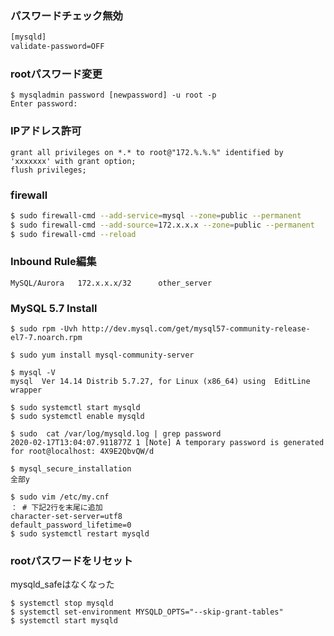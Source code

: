 ### パスワードチェック無効
```bash
[mysqld]
validate-password=OFF 
```

### rootパスワード変更
```
$ mysqladmin password [newpassword] -u root -p
Enter password:
```

### IPアドレス許可
```
grant all privileges on *.* to root@"172.%.%.%" identified by 'xxxxxxx' with grant option;
flush privileges;
```

### firewall
```bash
$ sudo firewall-cmd --add-service=mysql --zone=public --permanent
$ sudo firewall-cmd --add-source=172.x.x.x --zone=public --permanent
$ sudo firewall-cmd --reload
```

### Inbound Rule編集
```
MySQL/Aurora   172.x.x.x/32      other_server
```

### MySQL 5.7 Install
```
$ sudo rpm -Uvh http://dev.mysql.com/get/mysql57-community-release-el7-7.noarch.rpm

$ sudo yum install mysql-community-server

$ mysql -V
mysql  Ver 14.14 Distrib 5.7.27, for Linux (x86_64) using  EditLine wrapper

$ sudo systemctl start mysqld
$ sudo systemctl enable mysqld

$ sudo  cat /var/log/mysqld.log | grep password
2020-02-17T13:04:07.911877Z 1 [Note] A temporary password is generated for root@localhost: 4X9E2QbvQW/d

$ mysql_secure_installation
全部y

$ sudo vim /etc/my.cnf
： # 下記2行を末尾に追加
character-set-server=utf8
default_password_lifetime=0
$ sudo systemctl restart mysqld
```

### rootパスワードをリセット
mysqld_safeはなくなった   
```
$ systemctl stop mysqld
$ systemctl set-environment MYSQLD_OPTS="--skip-grant-tables"
$ systemctl start mysqld
```
